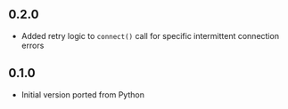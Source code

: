 ## 0.2.0

* Added retry logic to `connect()` call for specific intermittent connection errors

## 0.1.0

* Initial version ported from Python

